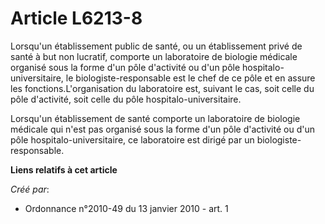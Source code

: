 # Article L6213-8

Lorsqu'un établissement public de santé, ou un établissement privé de santé à but non lucratif, comporte un laboratoire de
biologie médicale organisé sous la forme d'un pôle d'activité ou d'un pôle hospitalo-universitaire, le biologiste-responsable
est le chef de ce pôle et en assure les fonctions.L'organisation du laboratoire est, suivant le cas, soit celle du pôle
d'activité, soit celle du pôle hospitalo-universitaire. 

Lorsqu'un établissement de santé comporte un laboratoire de biologie médicale qui n'est pas organisé sous la forme d'un pôle
d'activité ou d'un pôle hospitalo-universitaire, ce laboratoire est dirigé par un biologiste-responsable.

**Liens relatifs à cet article**

_Créé par_:

  - Ordonnance n°2010-49 du 13 janvier 2010 - art. 1
